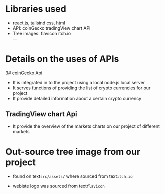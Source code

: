 # Libraries used
- react.js, tailsind css, html
- API: coinGecko
       tradingView chart API
- Tree images: flavicon
               itch.io       
--
# Details on the uses of APIs

3# coinGecko Api

- It is integrated in to the project using a local node.js local server
- It serves functions of providing the list of crypto currencies for our project
- It provide detailed information about a certain crypto currency 

## TradingView chart Api 

- It provide the overview of the markets charts on our project of different markets

# Out-source tree image from our project

- found on 
        text```src/assets/```
  where sourced from text```itch.io```

- webiste logo was sourced from text```flavicon```


